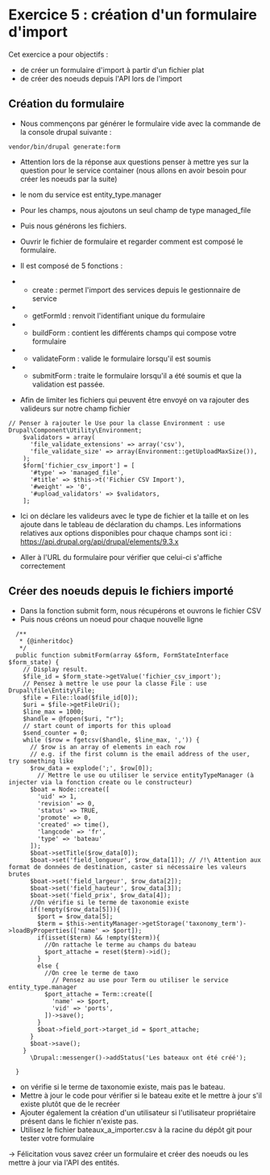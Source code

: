 # Exercice 5 : création d'un formulaire d'import

Cet exercice a pour objectifs :
* de créer un formulaire d'import à partir d'un fichier plat
* de créer des noeuds depuis l'API lors de l'import

## Création du formulaire 

* Nous commençons par générer le formulaire vide avec la commande de la console drupal suivante :
```
vendor/bin/drupal generate:form
```
* Attention lors de la réponse aux questions penser à mettre yes sur la question pour le service container (nous allons en avoir besoin pour créer les noeuds par la suite)
* le nom du service est entity_type.manager
* Pour les champs, nous ajoutons un seul champ de type managed_file 
* Puis nous générons les fichiers.
* Ouvrir le fichier de formulaire et regarder comment est composé le formulaire.
* Il est composé de 5 fonctions :
* * create : permet l'import des services depuis le gestionnaire de service
* * getFormId : renvoit l'identifiant unique du formulaire
* * buildForm : contient les différents champs qui compose votre formulaire
* * validateForm : valide le formulaire lorsqu'il est soumis
* * submitForm : traite le formulaire lorsqu'il a été soumis et que la validation est passée.

* Afin de limiter les fichiers qui peuvent être envoyé on va rajouter des valideurs sur notre champ fichier 
```
// Penser à rajouter le Use pour la classe Environment : use Drupal\Component\Utility\Environment;
    $validators = array(
      'file_validate_extensions' => array('csv'),
      'file_validate_size' => array(Environment::getUploadMaxSize()),
    );
    $form['fichier_csv_import'] = [
      '#type' => 'managed_file',
      '#title' => $this->t('Fichier CSV Import'),
      '#weight' => '0',
      '#upload_validators' => $validators,
    ];

```
* Ici on déclare les valideurs avec le type de fichier et la taille et on les ajoute dans le tableau de déclaration du champs. Les informations relatives aux options disponibles pour chaque champs sont ici :
https://api.drupal.org/api/drupal/elements/9.3.x

* Aller à l'URL du formulaire pour vérifier que celui-ci s'affiche correctement


## Créer des noeuds depuis le fichiers importé

* Dans la fonction submit form, nous récupérons et ouvrons le fichier CSV 
* Puis nous créons un noeud pour chaque nouvelle ligne
```
  /**
   * {@inheritdoc}
   */
  public function submitForm(array &$form, FormStateInterface $form_state) {
    // Display result.
    $file_id = $form_state->getValue('fichier_csv_import');
    // Pensez à mettre le use pour la classe File : use Drupal\file\Entity\File;
    $file = File::load($file_id[0]);
    $uri = $file->getFileUri();
    $line_max = 1000;
    $handle = @fopen($uri, "r");
    // start count of imports for this upload
    $send_counter = 0;
    while ($row = fgetcsv($handle, $line_max, ',')) {
      // $row is an array of elements in each row
      // e.g. if the first column is the email address of the user, try something like
      $row_data = explode(';', $row[0]);
        // Mettre le use ou utiliser le service entityTypeManager (à injecter via la fonction create ou le constructeur)
      $boat = Node::create([
        'uid' => 1,
        'revision' => 0,
        'status' => TRUE,
        'promote' => 0,
        'created' => time(),
        'langcode' => 'fr',
        'type' => 'bateau'
      ]);
      $boat->setTitle($row_data[0]);
      $boat->set('field_longueur', $row_data[1]); // /!\ Attention aux format de données de destination, caster si nécessaire les valeurs brutes
      $boat->set('field_largeur', $row_data[2]);
      $boat->set('field_hauteur', $row_data[3]);
      $boat->set('field_prix', $row_data[4]);
      //On vérifie si le terme de taxonomie existe
      if(!empty($row_data[5])){
        $port = $row_data[5];
        $term = $this->entityManager->getStorage('taxonomy_term')->loadByProperties(['name' => $port]);
        if(isset($term) && !empty($term)){
          //On rattache le terme au champs du bateau
          $port_attache = reset($term)->id();
        }
        else {
          //On cree le terme de taxo
            // Pensez au use pour Term ou utiliser le service entity_type.manager
          $port_attache = Term::create([
            'name' => $port,
            'vid' => 'ports',
          ])->save();
        }
        $boat->field_port->target_id = $port_attache;
      }
      $boat->save();
    }
      \Drupal::messenger()->addStatus('Les bateaux ont été créé');

  }
```
* on vérifie si le terme de taxonomie existe, mais pas le bateau.
* Mettre à jour le code pour vérifier si le bateau exite et le mettre à jour s'il existe plutôt que de le recréer 
* Ajouter également la création d'un utilisateur si l'utilisateur propriétaire présent dans le fichier n'existe pas.
* Utilisez le fichier bateaux_a_importer.csv à la racine du dépôt git pour tester votre formulaire 

-> Félicitation vous savez créer un formulaire et créer des noeuds ou les mettre à jour via l'API des entités.
